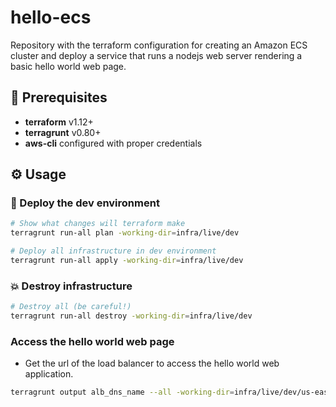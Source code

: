 # hello-ecs
Repository with the terraform configuration for creating an Amazon ECS cluster and deploy a service that runs a nodejs web server rendering a basic hello world web page.

## 🔧 Prerequisites

- **terraform** v1.12+
- **terragrunt** v0.80+
- **aws-cli** configured with proper credentials

## ⚙️ Usage

### 🚀 Deploy the dev environment
```bash
# Show what changes will terraform make
terragrunt run-all plan -working-dir=infra/live/dev

# Deploy all infrastructure in dev environment
terragrunt run-all apply -working-dir=infra/live/dev
```

### 💥 Destroy infrastructure
```bash
# Destroy all (be careful!)
terragrunt run-all destroy -working-dir=infra/live/dev
```

### Access the hello world web page
- Get the url of the load balancer to access the hello world web application.
```bash
terragrunt output alb_dns_name --all -working-dir=infra/live/dev/us-east-1/ecs -non-interactive
```
